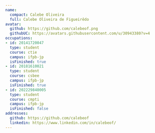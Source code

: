 ```yaml
---
name:
  compact: Calebe Oliveira
  full: Calebe Oliveira de Figueirêdo
avatar:
  github: https://github.com/calebeof.png
  githubUC: https://avatars.githubusercontent.com/u/30943380?v=4
occupations:
- id: 20141720047
  type: student
  course: ctie
  campus: ifpb-jp
  isFinished: true
- id: 20181610021
  type: student
  course: csbee
  campus: ifpb-jp
  isFinished: true
- id: 202229840005
  type: student
  course: cmpti
  campus: ifpb-jp
  isFinished: false
addresses:
  github: https://github.com/calebeof
  linkedin: https://www.linkedin.com/in/calebeof/
---
```

